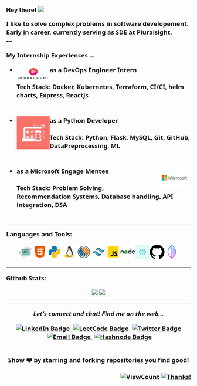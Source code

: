 <h3> Hey there! <img src="https://media.tenor.com/SNL9_xhZl9oAAAAi/waving-hand-joypixels.gif" width="40px"></h3>

<div style="font-family: 'Segoe UI', Tahoma, Geneva, Verdana, sans-serif; font-weight: 600; font-size: 1.2em;">
I like to solve complex problems in software developement. Early in career, currently serving as SDE at Pluralsight.
<div>
 ---
 
**My Internship Experiences ...**

- <div>
    <img width="90" height="45/75*90" align='left' src="./assets/ps.png" >
    as a <strong>DevOps Engineer Intern</strong>
    <br />
    <br/>
    <strong>Tech Stack: </strong> Docker, Kubernetes, Terraform, CI/CI, helm charts, Express, ReactJs 
    <br /> 
  </div>
  <br/>
  <br/>
- <div>
    <img width="90" height="90" align='left' src="./assets/hackveda.jpg" >
    as a <strong>Python Developer</strong>
    <br />
    <br/>
    <strong>Tech Stack: </strong> Python, Flask, MySQL, Git, GitHub, DataPreprocessing, ML 
    <br /> 
  </div>
  <br/>
  <br/>
- <div>
    <img width="90" height="60" align='right' src="./assets/microsoft.png" >
    as a <strong>Microsoft Engage Mentee</strong>
    <br/>
    <br/>
    <strong>Tech Stack: </strong> Problem Solving, Recommendation Systems, Database handling, API integration, DSA
    <br />
    <br />
  </div> 

 ---
 
**Languages and Tools:**

<p align="center" style="margin-top:10px;">

  <div align="center">
  
  <code><img height="40" src="./assets/api.png"></code><code><img height="40 " src="/assets/html.png"></code><code><img height="40" src="./assets/python.png"></code><code><img height="40" src="./assets/linux.png"></code><code><img height="40" src="./assets/mySql.png"></code><code><img height="40" src="./assets/tailwindcss.png"></code><code><img height="40" src="./assets/js.png"></code><code><img height="40" src="./assets/nodeJs.png"></code><code><img height="40" src="./assets/react.png"></code><code><img height="40" src="./assets/github.png"></code><code><img height="40" src="./assets/mongoDb.png"></code>
  </div>
  </p>

 ---
 
**Github Stats:**

<p align="center">
  
  <img src="https://github-readme-stats.vercel.app/api?username=HarshUmpoxy&count_private=true&show_icons=true&theme=dracula&line_height=40">
  <img src="https://github-readme-stats.vercel.app/api/top-langs/?username=HarshUmpoxy&count_private=true&hide=html,scss,,ejs&theme=dracula&line_height=25">

</p>

 ---
 
<p align="center">
  <i>Let's connect and chat! Find me on the web...</i>
  
   <!-- [![Website Badge](https://img.shields.io/badge/Portfolio.com-47CCCC?style=flat&logo=Google-Chrome&logoColor=white&link=https://verma-anushka.github.io/anushkaverma/)][![Linkedin Badge](https://img.shields.io/badge/-LinkedIn-blue?style=flat-square&logo=Linkedin&logoColor=white&link=https://www.linkedin.com/in/harsh-kumar-24318b207/)][![HashNode Badge](https://img.shields.io/badge/-Hashnode-007acc?style=flat&logo=hashnode&logoColor=white&link=https://hashnode.com/@HarshUmpoxy)][![Gmail Badge](https://img.shields.io/badge/-v.emailbadge?style=flat-square&logo=Gmail&logoColor=white&link=mailto:v.harshgarg2550@gmail.com)][![Twitter Badge](https://img.shields.io/badge/-HarshUmpoxy-1DA1F2?style=flat&logo=twitter&logoColor=white&link=https://twitter.com/HarshUmpoxy)][![Leetcode Badge](https://img.shields.io/badge/-algoacer-2EC866?style=flat&logo=leetcode&logoColor=white&link=https://leetcode.com/algoacer/)]
    -->
  <div id="badges" align="center">
  <a href="https://www.linkedin.com/in/harsh-kumar-24318b207/">
    <img src="https://img.shields.io/badge/LinkedIn-blue?style=for-the-badge&logo=linkedin&logoColor=white" alt="LinkedIn Badge"/>
  </a>
  <a href="https://leetcode.com/algoacer/" style="margin-left: 5px;">
    <img src="https://img.shields.io/badge/LeetCode-yellow?style=for-the-badge&logo=leetcode&logoColor=white" alt="LeetCode Badge"/>
  </a>
  <a href="https://twitter.com/HarshUmpoxy" style="margin-left: 5px;">
    <img src="https://img.shields.io/badge/Twitter-lightblue?style=for-the-badge&logo=twitter&logoColor=white" alt="Twitter Badge"/>
  </a>
  <a href="mailto:v.harshgarg2550@gmail.com" style="margin-left: 5px;">
    <img src="https://img.shields.io/badge/Email-red?style=for-the-badge&logo=gmail&logoColor=white" alt="Email Badge"/>
  </a>
  <a href="https://hashnode.com/@HarshUmpoxy" style="margin-left: 5px;">
    <img src="https://img.shields.io/badge/Hashnode-darkblue?style=for-the-badge&logo=hashnode&logoColor=white" alt="Hashnode Badge"/>
  </a>
</div>

   <br/>
   
  <p align="center">
    Show ❤️ by starring and forking repositories you find good!
  </p>
</p>

<div align="right">
  
![ViewCount](https://views.whatilearened.today/views/github/HarshUmpoxy/HarshUmpoxy.svg) [![Thanks!](https://img.shields.io/badge/Thanks%20for%20visiting-!-1EAEDB.svg)](https://HarshUmpoxy.github.io/HarshUmpoxy/)

</div>


